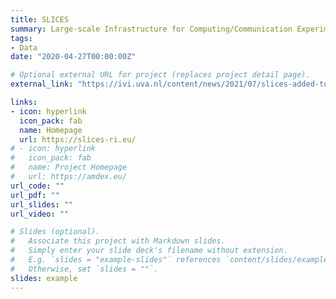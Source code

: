 ```yaml
---
title: SLICES
summary: Large-scale Infrastructure for Computing/Communication Experimental Studies
tags:
- Data
date: "2020-04-27T00:00:00Z"

# Optional external URL for project (replaces project detail page).
external_link: "https://ivi.uva.nl/content/news/2021/07/slices-added-to-the-esfri-2021-roadmap.html"

links:
- icon: hyperlink
  icon_pack: fab
  name: Homepage
  url: https://slices-ri.eu/
# - icon: hyperlink
#   icon_pack: fab
#   name: Project Homepage
#   url: https://amdex.eu/
url_code: ""
url_pdf: ""
url_slides: ""
url_video: ""

# Slides (optional).
#   Associate this project with Markdown slides.
#   Simply enter your slide deck's filename without extension.
#   E.g. `slides = "example-slides"` references `content/slides/example-slides.md`.
#   Otherwise, set `slides = ""`.
slides: example
---
```



